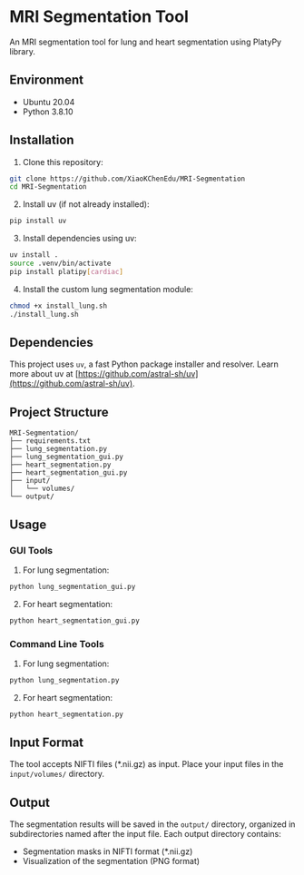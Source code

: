 # MRI Segmentation Tool

An MRI segmentation tool for lung and heart segmentation using PlatyPy library.

## Environment

- Ubuntu 20.04
- Python 3.8.10

## Installation

1. Clone this repository:
```bash
git clone https://github.com/XiaoKChenEdu/MRI-Segmentation
cd MRI-Segmentation
```

2. Install uv (if not already installed):
```bash
pip install uv
```

3. Install dependencies using uv:
```bash
uv install .
source .venv/bin/activate
pip install platipy[cardiac]
```

4. Install the custom lung segmentation module:
```bash
chmod +x install_lung.sh
./install_lung.sh
```

## Dependencies

This project uses `uv`, a fast Python package installer and resolver. Learn more about uv at [https://github.com/astral-sh/uv](https://github.com/astral-sh/uv).

## Project Structure

```
MRI-Segmentation/
├── requirements.txt
├── lung_segmentation.py
├── lung_segmentation_gui.py
├── heart_segmentation.py
├── heart_segmentation_gui.py
├── input/
│   └── volumes/
└── output/
```

## Usage

### GUI Tools

1. For lung segmentation:
```bash
python lung_segmentation_gui.py
```

2. For heart segmentation:
```bash
python heart_segmentation_gui.py
```

### Command Line Tools

1. For lung segmentation:
```bash
python lung_segmentation.py
```

2. For heart segmentation:
```bash
python heart_segmentation.py
```

## Input Format

The tool accepts NIFTI files (*.nii.gz) as input. Place your input files in the `input/volumes/` directory.

## Output

The segmentation results will be saved in the `output/` directory, organized in subdirectories named after the input file. Each output directory contains:
- Segmentation masks in NIFTI format (*.nii.gz)
- Visualization of the segmentation (PNG format)
